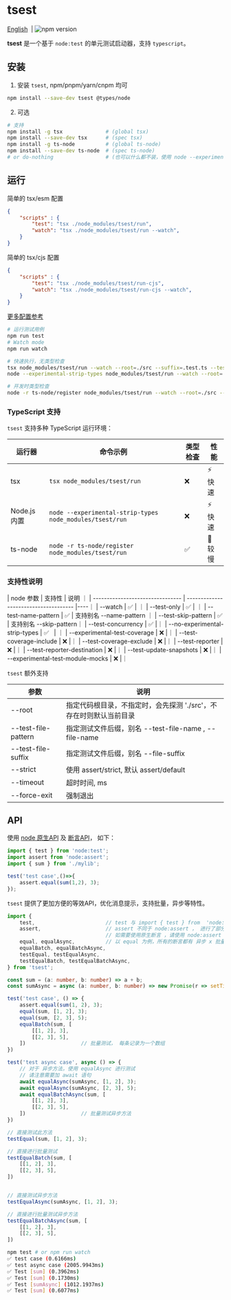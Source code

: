 # tsest

[English](README.md)  | ![npm version](https://img.shields.io/npm/v/tsest.svg?style=flat)

**tsest** 是一个基于 `node:test` 的单元测试启动器，支持 `typescript`。

## 安装

1. 安装 `tsest`, npm/pnpm/yarn/cnpm 均可

```bash
npm install --save-dev tsest @types/node
```
  
2. 可选

```bash
# 支持
npm install -g tsx              # (global tsx)
npm install --save-dev tsx      # (spec tsx)
npm install -g ts-node          # (global ts-node)
npm install --save-dev ts-node  # (spec ts-node)
# or do-nothing                 # (也可以什么都不装，使用 node --experimental-strip-types 目前依然不稳定)
```

## 运行

简单的 tsx/esm 配置
```json
{
    "scripts" : {
        "test": "tsx ./node_modules/tsest/run",
        "watch": "tsx ./node_modules/tsest/run --watch",
    }
}
```

简单的 tsx/cjs 配置
```json
{
    "scripts" : {
        "test": "tsx ./node_modules/tsest/run-cjs",
        "watch": "tsx ./node_modules/tsest/run-cjs --watch",
    }
}
```


[更多配置参考](./SETUP.md)


```bash
# 运行测试用例
npm run test
# Watch mode
npm run watch

# 快速执行，无类型检查
tsx node_modules/tsest/run --watch --root=./src --suffix=.test.ts --test-only
node --experimental-strip-types node_modules/tsest/run --watch --root=./src --suffix=.test.ts --test-only

# 开发时类型检查
node -r ts-node/register node_modules/tsest/run --watch --root=./src --suffix=.test.ts --test-only
```

### TypeScript 支持

`tsest` 支持多种 TypeScript 运行环境：

| 运行器 | 命令示例 | 类型检查 | 性能 |
| ------ | -------- | -------- | ---- |
| tsx | `tsx node_modules/tsest/run` | ❌ | ⚡ 快速 |
| Node.js 内置 | `node --experimental-strip-types node_modules/tsest/run` | ❌ | ⚡ 快速 |
| ts-node | `node -r ts-node/register node_modules/tsest/run` | ✅ | 🐌 较慢 |

### 支持性说明

  
| node 参数                          | 支持性                                   | 说明 ｜
| -------------------------------- | ------------------------------------- |----｜
| --watch                          | ✅                                     | ｜
| --test-only                           | ✅                                     | ｜
| --test-name-pattern              | ✅                                     | 支持别名 --name-pattern ｜
| --test-skip-pattern              | ✅                                     | 支持别名 --skip-pattern｜
| --test-concurrency               | ✅                                     |｜
| --no-experimental-strip-types    | ✅    								| ｜
| --experimental-test-coverage     | ❌                                     |｜
| --test-coverage-include           | ❌                                     |｜
| --test-coverage-exclude          | ❌                                     |｜
| --test-reporter                  | ❌                                     |｜
| --test-reporter-destination      | ❌                                     |｜
| --test-update-snapshots          | ❌                                     |｜
| --experimental-test-module-mocks | ❌                                     |｜

`tsest` 额外支持

| 参数                 | 说明       |
| ------------------ | -------- |
| --root             | 指定代码根目录，不指定时，会先探测 './src'，不存在时则默认当前目录  |
| --test-file-pattern   | 指定测试文件后缀，别名 --test-file-name , --file-name |
| --test-file-suffix | 指定测试文件后缀，别名 --file-suffix |
| --strict          | 使用 assert/strict, 默认 assert/default  |
| --timeout          | 超时时间, ms |
| --force-exit       | 强制退出     |

## API

使用 [node 原生API](https://nodejs.org/api/test.html) 及 [断言API](https://nodejs.org/api/assert.html)， 如下：

```typescript
import { test } from 'node:test';
import assert from 'node:assert';
import { sum } from './mylib';

test('test case',()=>{
    assert.equal(sum(1,2), 3);
});
```

`tsest` 提供了更加方便的等效API，优化消息提示，支持批量，异步等特性。

```typescript
import {
    test,                       // test 与 import { test } from  'node:test' 完全等效
    assert,                     // assert 不同于 node:assert ， 进行了部分消息优化，
							    // 如需要使用原生断言 ，请使用 node:assert
    equal, equalAsync,          // 以 equal 为例，所有的断言都有 异步 x 批量 x 快捷test 8个方法
    equalBatch, equalBatchAsync,
    testEqual, testEqualAsync,
    testEqualBatch, testEqualBatchAsync,
} from 'tsest';

const sum = (a: number, b: number) => a + b;
const sumAsync = async (a: number, b: number) => new Promise(r => setTimeout(r, 1000, a + b));

test('test case', () => {
    assert.equal(sum(1, 2), 3);
    equal(sum, [1, 2], 3);
    equal(sum, [2, 3], 5);
    equalBatch(sum, [
        [[1, 2], 3],
        [[2, 3], 5],
    ])                  // 批量测试， 每条记录为一个数组
})

test('test async case', async () => {
    // 对于 异步方法，使用 equalAsync 进行测试
    // 请注意需要加 await 语句
    await equalAsync(sumAsync, [1, 2], 3);
    await equalAsync(sumAsync, [2, 3], 5);
    await equalBatchAsync(sum, [
        [[1, 2], 3],
        [[2, 3], 5],
    ])                  // 批量测试异步方法
})

// 直接测试此方法
testEqual(sum, [1, 2], 3);      

// 直接进行批量测试
testEqualBatch(sum, [
    [[1, 2], 3],
    [[2, 3], 5],
])


// 直接测试异步方法
testEqualAsync(sumAsync, [1, 2], 3);

// 直接进行批量测试异步方法
testEqualBatchAsync(sum, [
    [[1, 2], 3],
    [[2, 3], 5],
])
```

```bash
npm test # or npm run watch
✅ test case (0.6166ms)
✅ test async case (2005.9943ms)
✅ Test [sum] (0.3962ms)
✅ Test [sum] (0.1730ms)
✅ Test [sumAsync] (1012.1937ms)
✅ Test [sum] (0.6077ms)
```